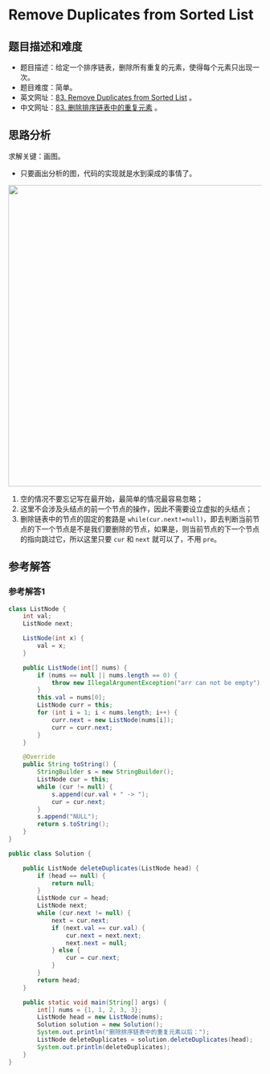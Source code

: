 # Remove Duplicates from Sorted List

## 题目描述和难度
+ 题目描述：给定一个排序链表，删除所有重复的元素，使得每个元素只出现一次。
+ 题目难度：简单。
+ 英文网址：[83. Remove Duplicates from Sorted List](https://leetcode.com/problems/remove-duplicates-from-sorted-list/description/)  。
+ 中文网址：[83. 删除排序链表中的重复元素](https://leetcode-cn.com/problems/remove-duplicates-from-sorted-list/description/)  。
## 思路分析
求解关键：画图。

+ 只要画出分析的图，代码的实现就是水到渠成的事情了。

<img src="https://liweiwei1419.github.io/images/leetcode-solution/83-1.jpg" width="600">

1. 空的情况不要忘记写在最开始，最简单的情况最容易忽略；  
2. 这里不会涉及头结点的前一个节点的操作，因此不需要设立虚拟的头结点；  
3. 删除链表中的节点的固定的套路是 `while(cur.next!=null)`，即去判断当前节点的下一个节点是不是我们要删除的节点，如果是，则当前节点的下一个节点的指向跳过它，所以这里只要 `cur` 和 `next` 就可以了，不用 `pre`。

## 参考解答
### 参考解答1

```java
class ListNode {
    int val;
    ListNode next;

    ListNode(int x) {
        val = x;
    }

    public ListNode(int[] nums) {
        if (nums == null || nums.length == 0) {
            throw new IllegalArgumentException("arr can not be empty");
        }
        this.val = nums[0];
        ListNode curr = this;
        for (int i = 1; i < nums.length; i++) {
            curr.next = new ListNode(nums[i]);
            curr = curr.next;
        }
    }

    @Override
    public String toString() {
        StringBuilder s = new StringBuilder();
        ListNode cur = this;
        while (cur != null) {
            s.append(cur.val + " -> ");
            cur = cur.next;
        }
        s.append("NULL");
        return s.toString();
    }
}

public class Solution {

    public ListNode deleteDuplicates(ListNode head) {
        if (head == null) {
            return null;
        }
        ListNode cur = head;
        ListNode next;
        while (cur.next != null) {
            next = cur.next;
            if (next.val == cur.val) {
                cur.next = next.next;
                next.next = null;
            } else {
                cur = cur.next;
            }
        }
        return head;
    }

    public static void main(String[] args) {
        int[] nums = {1, 1, 2, 3, 3};
        ListNode head = new ListNode(nums);
        Solution solution = new Solution();
        System.out.println("删除排序链表中的重复元素以后：");
        ListNode deleteDuplicates = solution.deleteDuplicates(head);
        System.out.println(deleteDuplicates);
    }
}
```